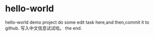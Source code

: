 # hello-world
hello-world demo project
do some edit task here,and then,commit it to github.
写入中文信息试试哈。
the end.
